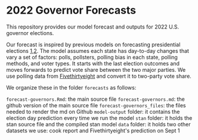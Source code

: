 # 2022 Governor Forecasts

This repository provides our model forecast and outputs for 2022 U.S. governor elections. 

Our forecast is inspired by previous models on forecasting presidential elections [1](https://hdsr.mitpress.mit.edu/pub/nw1dzd02/release/2),[2](https://votamatic.org/wp-content/uploads/2013/07/Linzer-JASA13.pdf). 
The model assumes each state has day-to-day changes that vary a set of factors: polls, pollsters, polling bias in each state, polling methods, and voter types. 
It starts with the last election outcomes and moves forwards to predict vote share between the two major parties. 
We use polling data from [Fivethirtyeight](https://projects.fivethirtyeight.com/polls/) and convert it to two-party vote share. 

We organize these in the folder `forecasts` as follows:

  `forecast-governors.Rmd`: the main source file
  `forecast-governors.md`: the github version of the main source file
  `forecast-governors_files`: the files needed to render the md on Github
  `model-output` folder: it contains the election day prediction every time we run the model
  `stan` folder: it holds the stan source file and the compiled stan model
  `data` folder: it holds two other datasets we use: cook report and Fivethirtyeight's prediction on Sept 1
  